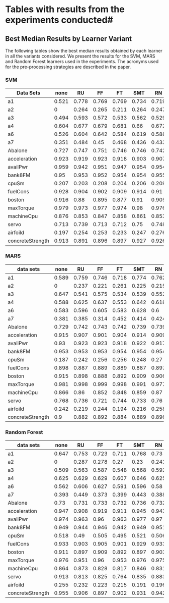 # Tables with results from the experiments conducted#


## Best Median Results by Learner Variant ##
The following tables show the best median results obtained by each learner in all the variants considered. We present the results for the SVM, MARS and Random Forest learners used in the experiments. The acronyms used for the pre-processing strategies are described in the paper.

### SVM ###
| Data Sets        | none  | RU    | FF    | FT    | SMT   | RN    | RNF   | RFN   | RFNF  |   |
|------------------|-------|-------|-------|-------|-------|-------|-------|-------|-------|---|
| a1               | 0.521 | 0.778 | 0.769 | 0.769 | 0.734 | 0.719 | 0.725 | 0.741 | 0.727 |   |
| a2               | 0     | 0.264 | 0.265 | 0.211 | 0.264 | 0.247 | 0.238 | 0.264 | 0.283 |   |
| a3               | 0.494 | 0.593 | 0.572 | 0.533 | 0.562 | 0.529 | 0.56  | 0.579 | 0.557 |   |
| a4               | 0.604 | 0.677 | 0.679 | 0.681 | 0.66  | 0.672 | 0.677 | 0.674 | 0.686 |   |
| a6               | 0.526 | 0.604 | 0.642 | 0.584 | 0.619 | 0.588 | 0.606 | 0.59  | 0.605 |   |
| a7               | 0.351 | 0.484 | 0.45  | 0.468 | 0.436 | 0.433 | 0.441 | 0.469 | 0.467 |   |
| Abalone          | 0.727 | 0.747 | 0.751 | 0.746 | 0.746 | 0.742 | 0.745 | 0.742 | 0.744 |   |
| acceleration     | 0.923 | 0.919 | 0.923 | 0.918 | 0.903 | 0.907 | 0.906 | 0.898 | 0.905 |   |
| availPwr         | 0.959 | 0.942 | 0.951 | 0.947 | 0.954 | 0.954 | 0.956 | 0.944 | 0.948 |   |
| bank8FM          | 0.95  | 0.953 | 0.952 | 0.954 | 0.954 | 0.955 | 0.954 | 0.953 | 0.953 |   |
| cpuSm            | 0.207 | 0.203 | 0.208 | 0.204 | 0.206 | 0.209 | 0.204 | 0.237 | 0.244 |   |
| fuelCons         | 0.928 | 0.904 | 0.902 | 0.909 | 0.914 | 0.91  | 0.914 | 0.91  | 0.908 |   |
| boston           | 0.916 | 0.88  | 0.895 | 0.877 | 0.91  | 0.905 | 0.918 | 0.915 | 0.924 |   |
| maxTorque        | 0.979 | 0.973 | 0.977 | 0.974 | 0.98  | 0.976 | 0.978 | 0.978 | 0.979 |   |
| machineCpu       | 0.876 | 0.853 | 0.847 | 0.858 | 0.861 | 0.853 | 0.858 | 0.852 | 0.846 |   |
| servo            | 0.713 | 0.739 | 0.713 | 0.712 | 0.75  | 0.748 | 0.74  | 0.757 | 0.751 |   |
| airfoild         | 0.197 | 0.254 | 0.253 | 0.233 | 0.247 | 0.276 | 0.287 | 0.255 | 0.253 |   |
| concreteStrength | 0.913 | 0.891 | 0.896 | 0.897 | 0.927 | 0.926 | 0.926 | 0.923 | 0.928 |   |

### MARS ###

| data sets        | none  | RU    | FF    | FT    | SMT   | RN    | RNF   | RFN   | RFNF  |   |
|------------------|-------|-------|-------|-------|-------|-------|-------|-------|-------|---|
| a1               | 0.589 | 0.759 | 0.746 | 0.718 | 0.774 | 0.762 | 0.769 | 0.723 | 0.741 |   |
| a2               | 0     | 0.237 | 0.221 | 0.261 | 0.225 | 0.215 | 0.235 | 0.26  | 0.223 |   |
| a3               | 0.647 | 0.541 | 0.575 | 0.534 | 0.539 | 0.552 | 0.555 | 0.56  | 0.546 |   |
| a4               | 0.588 | 0.625 | 0.637 | 0.553 | 0.642 | 0.618 | 0.632 | 0.66  | 0.638 |   |
| a6               | 0.583 | 0.596 | 0.605 | 0.583 | 0.628 | 0.6   | 0.632 | 0.607 | 0.601 |   |
| a7               | 0.381 | 0.385 | 0.314 | 0.452 | 0.414 | 0.424 | 0.404 | 0.499 | 0.485 |   |
| Abalone          | 0.729 | 0.742 | 0.743 | 0.742 | 0.739 | 0.739 | 0.736 | 0.738 | 0.741 |   |
| acceleration     | 0.915 | 0.907 | 0.901 | 0.904 | 0.914 | 0.909 | 0.911 | 0.907 | 0.915 |   |
| availPwr         | 0.93  | 0.923 | 0.923 | 0.918 | 0.922 | 0.917 | 0.921 | 0.907 | 0.906 |   |
| bank8FM          | 0.953 | 0.953 | 0.953 | 0.954 | 0.954 | 0.954 | 0.954 | 0.954 | 0.955 |   |
| cpuSm            | 0.187 | 0.242 | 0.256 | 0.256 | 0.248 | 0.27  | 0.273 | 0.181 | 0.179 |   |
| fuelCons         | 0.898 | 0.887 | 0.889 | 0.889 | 0.887 | 0.897 | 0.9   | 0.882 | 0.881 |   |
| boston           | 0.915 | 0.898 | 0.888 | 0.892 | 0.909 | 0.906 | 0.897 | 0.903 | 0.891 |   |
| maxTorque        | 0.981 | 0.998 | 0.999 | 0.998 | 0.991 | 0.977 | 0.983 | 0.979 | 0.976 |   |
| machineCpu       | 0.866 | 0.86  | 0.852 | 0.848 | 0.859 | 0.87  | 0.88  | 0.846 | 0.851 |   |
| servo            | 0.768 | 0.736 | 0.721 | 0.744 | 0.733 | 0.76  | 0.714 | 0.758 | 0.743 |   |
| airfoild         | 0.242 | 0.219 | 0.244 | 0.194 | 0.216 | 0.258 | 0.242 | 0.213 | 0.247 |   |
| concreteStrength | 0.9   | 0.882 | 0.892 | 0.884 | 0.889 | 0.896 | 0.9   | 0.914 | 0.911 |   |

### Random Forest ###
| data sets        | none  | RU    | FF    | FT    | SMT   | RN    | RNF   | RFN   | RFNF  |   |
|------------------|-------|-------|-------|-------|-------|-------|-------|-------|-------|---|
| a1               | 0.647 | 0.753 | 0.723 | 0.711 | 0.768 | 0.73  | 0.735 | 0.745 | 0.743 |   |
| a2               | 0     | 0.287 | 0.278 | 0.27  | 0.23  | 0.241 | 0.222 | 0.242 | 0.229 |   |
| a3               | 0.509 | 0.563 | 0.587 | 0.548 | 0.568 | 0.592 | 0.593 | 0.575 | 0.567 |   |
| a4               | 0.625 | 0.629 | 0.629 | 0.607 | 0.646 | 0.625 | 0.615 | 0.639 | 0.655 |   |
| a6               | 0.562 | 0.606 | 0.627 | 0.591 | 0.596 | 0.58  | 0.621 | 0.607 | 0.597 |   |
| a7               | 0.393 | 0.449 | 0.373 | 0.399 | 0.443 | 0.388 | 0.436 | 0.425 | 0.443 |   |
| Abalone          | 0.73  | 0.731 | 0.733 | 0.732 | 0.736 | 0.732 | 0.735 | 0.728 | 0.73  |   |
| acceleration     | 0.947 | 0.908 | 0.919 | 0.911 | 0.945 | 0.943 | 0.945 | 0.941 | 0.946 |   |
| availPwr         | 0.974 | 0.963 | 0.96  | 0.963 | 0.977 | 0.97  | 0.975 | 0.972 | 0.973 |   |
| bank8FM          | 0.949 | 0.944 | 0.946 | 0.942 | 0.949 | 0.951 | 0.951 | 0.949 | 0.951 |   |
| cpuSm            | 0.518 | 0.49  | 0.505 | 0.495 | 0.521 | 0.506 | 0.505 | 0.489 | 0.491 |   |
| fuelCons         | 0.933 | 0.903 | 0.905 | 0.901 | 0.929 | 0.933 | 0.929 | 0.93  | 0.932 |   |
| boston           | 0.911 | 0.897 | 0.909 | 0.892 | 0.897 | 0.903 | 0.904 | 0.895 | 0.902 |   |
| maxTorque        | 0.976 | 0.951 | 0.96  | 0.953 | 0.976 | 0.975 | 0.981 | 0.973 | 0.98  |   |
| machineCpu       | 0.864 | 0.873 | 0.828 | 0.817 | 0.846 | 0.831 | 0.832 | 0.834 | 0.828 |   |
| servo            | 0.913 | 0.813 | 0.825 | 0.764 | 0.835 | 0.883 | 0.791 | 0.877 | 0.804 |   |
| airfoild         | 0.255 | 0.232 | 0.223 | 0.215 | 0.191 | 0.196 | 0.204 | 0.196 | 0.211 |   |
| concreteStrength | 0.955 | 0.906 | 0.897 | 0.902 | 0.931 | 0.942 | 0.941 | 0.945 | 0.941 |   |


